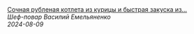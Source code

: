 <!--2024-08-09 20:43:26-->
<div class="yb">
  <a class="nodecor" href="/posts.html?eda/sochnaya_rublenaya_kotleta_iz_kuricy_i_bystraya_zakuska_iz_luka_zeleni_i_tomatov">
    <img class="preview" data-videoid="iuo8OvN6-B4" src="https://i2.ytimg.com/vi/iuo8OvN6-B4/hqdefault.jpg" align="middle" alt="">
  </a>
  <div class="inlbl text">
    <a class="nodecor" href="/posts.html?eda/sochnaya_rublenaya_kotleta_iz_kuricy_i_bystraya_zakuska_iz_luka_zeleni_i_tomatov">Сочная рубленая котлета из курицы и быстрая закуска из...</a><br>
    <i class="smaller2">Шеф-повар Василий Емельяненко</i><br>
    <i class="smaller3">2024-08-09</i>
  </div>
</div>
